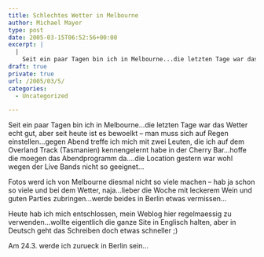 ```yaml
---
title: Schlechtes Wetter in Melbourne
author: Michael Mayer
type: post
date: 2005-03-15T06:52:56+00:00
excerpt: |
  |
    Seit ein paar Tagen bin ich in Melbourne...die letzten Tage war das Wetter echt gut, aber seit heute ist es bewoelkt - man muss sich auf Regen einstellen...gegen Abend treffe ich mich mit zwei Leuten, die ich auf dem Overland Track (Tasmanien) kennengelernt habe in der Cherry Bar...hoffe die moegen das Abendprogramm da....die Location gestern war wohl wegen der Live Bands nicht so geeignet...
draft: true
private: true
url: /2005/03/5/
categories:
  - Uncategorized

---
```

Seit ein paar Tagen bin ich in Melbourne&#8230;die letzten Tage war das Wetter echt gut, aber seit heute ist es bewoelkt &#8211; man muss sich auf Regen einstellen&#8230;gegen Abend treffe ich mich mit zwei Leuten, die ich auf dem Overland Track (Tasmanien) kennengelernt habe in der Cherry Bar&#8230;hoffe die moegen das Abendprogramm da&#8230;.die Location gestern war wohl wegen der Live Bands nicht so geeignet&#8230;

Fotos werd ich von Melbourne diesmal nicht so viele machen &#8211; hab ja schon so viele und bei dem Wetter, naja&#8230;lieber die Woche mit leckerem Wein und guten Parties zubringen&#8230;werde beides in Berlin etwas vermissen&#8230;

Heute hab ich mich entschlossen, mein Weblog hier regelmaessig zu verwenden&#8230;wollte eigentlich die ganze Site in Englisch halten, aber in Deutsch geht das Schreiben doch etwas schneller ;)

Am 24.3. werde ich zurueck in Berlin sein&#8230;